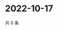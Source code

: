 # 2022-10-17

共 0 条

<!-- BEGIN WEIBO -->
<!-- 最后更新时间 Mon Oct 17 2022 20:12:36 GMT+0800 (China Standard Time) -->

<!-- END WEIBO -->
